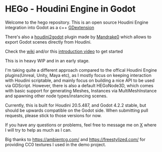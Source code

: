 # HEGo - Houdini Engine in Godot
 
Welcome to the hego repository. This is an open source Houdini Engine integration into Godot as a c++ [GDextension](https://docs.godotengine.org/en/stable/tutorials/scripting/gdextension/what_is_gdextension.html)

There's also a [houdini2godot](https://github.com/Mandrake0/houdini2godot) plugin made by [Mandrake0](https://github.com/Mandrake0) which allows to export Godot scenes directly from Houdini.

Check the [wiki](https://github.com/peterprickarz/hego/wiki) and/or this [introduction video](https://youtu.be/5iYb76kwDjU) to get started

This is in heavy WIP and in an early stage.

I'm taking quite a different approach compared to the offical Houdini Engine plugins(Unreal, Unity, Maya etc), as I mostly focus on keeping interaction with Houdini scriptable, and mainly focus on building a nice API to be used via GDScript. However, there is also a default HEGoNode3D, which comes with basic support for generating Meshes, Instances via MultiMeshInstance and spawning other node types/instancing scenes.

Currently, this is built for Houdini 20.5.487, and Godot 4.2.2 stable, but should be upwards compatible on the Godot side. When submitting pull requests, please stick to those versions for now.

If you have any questions or problems, feel free to message me on [X](https://x.com/prickarz) where I will try to help as much as I can.

Big thanks to https://ambientcg.com/ and https://freestylized.com/ for providing CC0 textures I used in the demo project.
